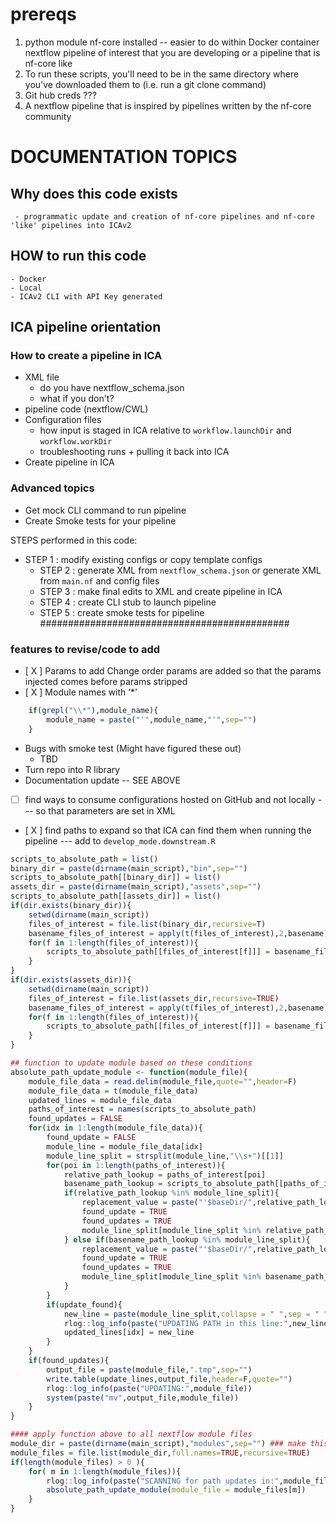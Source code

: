 # prereqs
1) python module nf-core installed
-- easier to do within Docker container
nextflow pipeline of interest that you are developing or a pipeline that is nf-core like
2) To run these scripts, you'll need to be in the same directory where you've downloaded them to (i.e. run a git clone command)
3) Git hub creds ???
4) A nextflow pipeline that is inspired by pipelines written by the nf-core community


# DOCUMENTATION TOPICS

## Why does this code exists
	 - programmatic update and creation of nf-core pipelines and nf-core 'like' pipelines into ICAv2
## HOW to run this code
	- Docker
	- Local
	- ICAv2 CLI with API Key generated

## ICA pipeline orientation
### How to create a pipeline in ICA
- XML file
	- do you have nextflow_schema.json
	- what if you don't?
- pipeline code (nextflow/CWL)
- Configuration files
	- how input is staged in ICA relative to ```workflow.launchDir``` and ```workflow.workDir```
	- troubleshooting runs + pulling it back into ICA
- Create pipeline in ICA
### Advanced topics
- Get mock CLI command to run pipeline
- Create Smoke tests for your pipeline

STEPS performed in this code:
 - STEP 1 : modify existing configs or copy template configs
	- STEP 2 : generate XML from ```nextflow_schema.json``` or generate XML from ```main.nf``` and config files
	- STEP 3 : make final edits to XML and create pipeline in ICA
	- STEP 4 : create CLI stub to launch pipeline
	- STEP 5 : create smoke tests for pipeline
#############################################
### features to revise/code to add
- [ X ]  Params to add
Change order params are added so that the params injected comes before params stripped
-  [ X ] Module names with ‘*’ 
```R
	if(grepl("\\*"),module_name){
		module_name = paste("'",module_name,"'",sep="")
	}
```
- Bugs with smoke test (Might have figured these out)
	- TBD
- Turn repo into R library 
- Documentation update  -- SEE ABOVE
- [ ] find ways to consume configurations hosted on GitHub and not locally --- so that parameters are set in XML
- [ X ] find paths to expand so that ICA can find them when running the pipeline --- add to ```develop_mode.downstream.R```
``` R
scripts_to_absolute_path = list()
binary_dir = paste(dirname(main_script),"bin",sep="")
scripts_to_absolute_path[[binary_dir]] = list()
assets_dir = paste(dirname(main_script),"assets",sep="")
scripts_to_absolute_path[[assets_dir]] = list()
if(dir.exists(binary_dir)){
	setwd(dirname(main_script))
	files_of_interest = file.list(binary_dir,recursive=T)
	basename_files_of_interest = apply(t(files_of_interest),2,basename)
	for(f in 1:length(files_of_interest)){
		scripts_to_absolute_path[[files_of_interest[f]]] = basename_files_of_interest[f]
	}
}
if(dir.exists(assets_dir)){
	setwd(dirname(main_script))
	files_of_interest = file.list(assets_dir,recursive=TRUE)
	basename_files_of_interest = apply(t(files_of_interest),2,basename)
	for(f in 1:length(files_of_interest)){
		scripts_to_absolute_path[[files_of_interest[f]]] = basename_files_of_interest[f]
	}
}

## function to update module based on these conditions
absolute_path_update_module <- function(module_file){
	module_file_data = read.delim(module_file,quote="",header=F)
	module_file_data = t(module_file_data)
	updated_lines = module_file_data
	paths_of_interest = names(scripts_to_absolute_path)
	found_updates = FALSE
	for(idx in 1:length(module_file_data)){
		found_update = FALSE
		module_line = module_file_data[idx]
		module_line_split = strsplit(module_line,"\\s+")[[1]]
		for(poi in 1:length(paths_of_interest)){
			relative_path_lookup = paths_of_interest[poi]
			basename_path_lookup = scripts_to_absolute_path[[paths_of_interest[poi]]]
			if(relative_path_lookup %in% module_line_split){
				replacement_value = paste("'$baseDir/",relative_path_lookup,"'",sep="")
				found_update = TRUE
				found_updates = TRUE
				module_line_split[module_line_split %in% relative_path_lookup] = replacement_value
			} else if(basename_path_lookup %in% module_line_split){
				replacement_value = paste("'$baseDir/",relative_path_lookup,"'",sep="")
				found_update = TRUE
				found_updates = TRUE
				module_line_split[module_line_split %in% basename_path_lookup] = replacement_value
			}
		}
		if(update_found){
			new_line = paste(module_line_split,collapse = " ",sep = " ")
			rlog::log_info(paste("UPDATING PATH in this line:",new_line))
			updated_lines[idx] = new_line
		} 
	}
	if(found_updates){
		output_file = paste(module_file,".tmp",sep="")
		write.table(update_lines,output_file,header=F,quote="")
		rlog::log_info(paste("UPDATING:",module_file))
		system(paste("mv",output_file,module_file))
	}
}

#### apply function above to all nextflow module files
module_dir = paste(dirname(main_script),"modules",sep="") ### make this configurable at runtime for one-off executions
module_files = file.list(module_dir,full.names=TRUE,recursive=TRUE)
if(length(module_files) > 0 ){
	for( m in 1:length(module_files)){
		rlog::log_info(paste("SCANNING for path updates in:",module_files[m]))
		absolute_path_update_module(module_file = module_files[m])
	}
}
```
